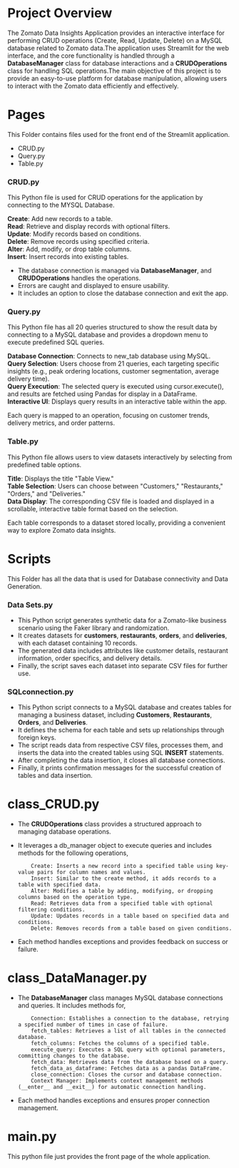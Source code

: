 # Project Overview  

The Zomato Data Insights Application provides an interactive interface for performing CRUD operations (Create, Read, Update, Delete) on a MySQL database related to Zomato data.The application uses Streamlit for the web interface, and the core functionality is handled through a **DatabaseManager** class for database interactions and a **CRUDOperations** class for handling SQL operations.The main objective of this project is to provide an easy-to-use platform for database manipulation, allowing users to interact with the Zomato data efficiently and effectively.

# Pages  

This Folder contains files used for the front end of the Streamlit application.   

- CRUD.py  
- Query.py  
- Table.py  

### CRUD.py  
This Python file is used for CRUD operations for the application by connecting to the MYSQL Database.   

**Create**: Add new records to a table.  
**Read**: Retrieve and display records with optional filters.  
**Update**: Modify records based on conditions.  
**Delete**: Remove records using specified criteria.  
**Alter**: Add, modify, or drop table columns.  
**Insert**: Insert records into existing tables.  

- The database connection is managed via **DatabaseManager**, and **CRUDOperations** handles the operations.  
- Errors are caught and displayed to ensure usability.  
- It includes an option to close the database connection and exit the app.

### Query.py  
This Python file has all 20 queries structured to show the result data by connecting to a MySQL database and provides a dropdown menu to execute predefined SQL queries.  

**Database Connection**: Connects to new_tab database using MySQL.  
**Query Selection**: Users choose from 21 queries, each targeting specific insights (e.g., peak ordering locations, customer segmentation, average delivery time).  
**Query Execution**: The selected query is executed using cursor.execute(), and results are fetched using Pandas for display in a DataFrame.  
**Interactive UI**: Displays query results in an interactive table within the app.  

Each query is mapped to an operation, focusing on customer trends, delivery metrics, and order patterns.  

### Table.py  

This Python file allows users to view datasets interactively by selecting from predefined table options.  

**Title**: Displays the title "Table View."  
**Table Selection**: Users can choose between "Customers," "Restaurants," "Orders," and "Deliveries."  
**Data Display**: The corresponding CSV file is loaded and displayed in a scrollable, interactive table format based on the selection.  

Each table corresponds to a dataset stored locally, providing a convenient way to explore Zomato data insights.  

# Scripts  

This Folder has all the data that is used for Database connectivity and Data Generation.  

### Data Sets.py  

- This Python script generates synthetic data for a Zomato-like business scenario using the Faker library and randomization.  
- It creates datasets for **customers**, **restaurants**, **orders**, and **deliveries**, with each dataset containing 10 records.  
- The generated data includes attributes like customer details, restaurant information, order specifics, and delivery details.  
- Finally, the script saves each dataset into separate CSV files for further use.  

### SQLconnection.py  

- This Python script connects to a MySQL database and creates tables for managing a business dataset, including __Customers__, __Restaurants__, __Orders__, and __Deliveries__.  
- It defines the schema for each table and sets up relationships through foreign keys.  
- The script reads data from respective CSV files, processes them, and inserts the data into the created tables using SQL **INSERT** statements.  
- After completing the data insertion, it closes all database connections.   
- Finally, it prints confirmation messages for the successful creation of tables and data insertion.  

# class_CRUD.py  

- The **CRUDOperations** class provides a structured approach to managing database operations.  
- It leverages a db_manager object to execute queries and includes methods for the following operations,

          Create: Inserts a new record into a specified table using key-value pairs for column names and values.
          Insert: Similar to the create method, it adds records to a table with specified data.
          Alter: Modifies a table by adding, modifying, or dropping columns based on the operation type.
          Read: Retrieves data from a specified table with optional filtering conditions.
          Update: Updates records in a table based on specified data and conditions.
          Delete: Removes records from a table based on given conditions.
  
- Each method handles exceptions and provides feedback on success or failure.

# class_DataManager.py  

- The **DatabaseManager** class manages MySQL database connections and queries. It includes methods for,  

          Connection: Establishes a connection to the database, retrying a specified number of times in case of failure.
          fetch_tables: Retrieves a list of all tables in the connected database.
          fetch_columns: Fetches the columns of a specified table.
          execute_query: Executes a SQL query with optional parameters, committing changes to the database.
          fetch_data: Retrieves data from the database based on a query.
          fetch_data_as_dataframe: Fetches data as a pandas DataFrame.
          close_connection: Closes the cursor and database connection.
          Context Manager: Implements context management methods (__enter__ and __exit__) for automatic connection handling.
  
- Each method handles exceptions and ensures proper connection management.

# main.py  

This python file just provides the front page of the whole application.
